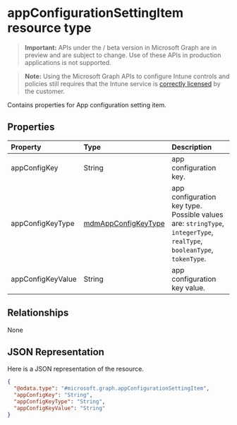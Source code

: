 ﻿# appConfigurationSettingItem resource type

> **Important:** APIs under the / beta version in Microsoft Graph are in preview and are subject to change. Use of these APIs in production applications is not supported.

> **Note:** Using the Microsoft Graph APIs to configure Intune controls and policies still requires that the Intune service is [correctly licensed](https://go.microsoft.com/fwlink/?linkid=839381) by the customer.

Contains properties for App configuration setting item.
## Properties
|Property|Type|Description|
|:---|:---|:---|
|appConfigKey|String|app configuration key.|
|appConfigKeyType|[mdmAppConfigKeyType](../resources/intune_apps_mdmappconfigkeytype.md)|app configuration key type. Possible values are: `stringType`, `integerType`, `realType`, `booleanType`, `tokenType`.|
|appConfigKeyValue|String|app configuration key value.|

## Relationships
None
## JSON Representation
Here is a JSON representation of the resource.
<!-- {
  "blockType": "resource",
  "@odata.type": "microsoft.graph.appConfigurationSettingItem"
}
-->
``` json
{
  "@odata.type": "#microsoft.graph.appConfigurationSettingItem",
  "appConfigKey": "String",
  "appConfigKeyType": "String",
  "appConfigKeyValue": "String"
}
```



